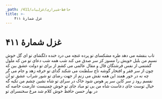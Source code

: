 ```yaml
---
_path: /حافظ-شیرازی/غزلیات/411
title: >-
    غزل شمارهٔ ۴۱۱
---
```

# غزل شمارهٔ ۴۱۱

تاب بنفشه می دهد طره مشکسای تو
پرده غنچه می درد خنده دلگشای تو
ای گل خوش نسیم من بلبل خویش را مسوز
کز سر صدق می کند شب همه شب دعای تو
من که ملول گشتمی از نفس فرشتگان
قال و مقال عالمی می کشم از برای تو
دولت عشق بین که چون از سر فقر و افتخار
گوشه تاج سلطنت می شکند گدای تو
خرقه زهد و جام می گر چه نه در خور همند
این همه نقش می زنم از جهت رضای تو
شور شراب عشق تو آن نفسم رود ز سر
کاین سر پر هوس شود خاک در سرای تو
شاه نشین چشم من تکیه گه خیال توست
جای دعاست شاه من بی تو مباد جای تو
خوش چمنیست عارضت خاصه که در بهار حسن
حافظ خوش کلام شد مرغ سخنسرای تو
